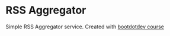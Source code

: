 # RSS Aggregator

Simple RSS Aggregator service. Created with [bootdotdev course](https://youtu.be/un6ZyFkqFKo?feature=shared)

